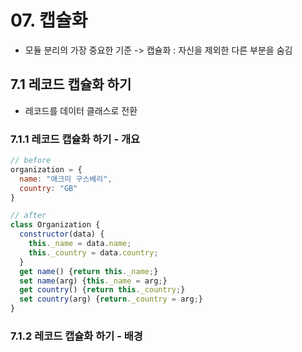 # 07. 캡슐화

- 모듈 분리의 가장 중요한 기준 -> 캡슐화 : 자신을 제외한 다른 부분을 숨김

## 7.1 레코드 캡슐화 하기

- 레코드를 데이터 클래스로 전환

### 7.1.1 레코드 캡슐화 하기 - 개요

```js
// before
organization = {
  name: "애크미 구스베리",
  country: "GB"
}

// after
class Organization {
  constructor(data) {
    this._name = data.name;
    this._country = data.country;
  }
  get name() {return this._name;}
  set name(arg) {this._name = arg;}
  get country() {return this._country;}
  set country(arg) {return._country = arg;}
}
```

### 7.1.2 레코드 캡슐화 하기 - 배경

